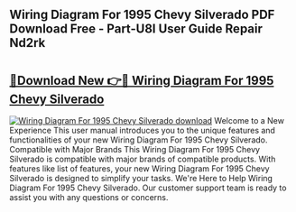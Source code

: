 ## Wiring Diagram For 1995 Chevy Silverado PDF Download Free - Part-U8I User Guide Repair Nd2rk

# <h2><a href="http://dfo8an.blite.top/?on=Wiring+Diagram+For+1995+Chevy+Silverado">🔗Download New 👉🔴 Wiring Diagram For 1995 Chevy Silverado</a></h2>

[![Wiring Diagram For 1995 Chevy Silverado download](https://i.imgur.com/lujVjoI.png)](http://dfo8an.blite.top/?on=Wiring+Diagram+For+1995+Chevy+Silverado)
Welcome to a New Experience This user manual introduces you to the unique features and functionalities of your new Wiring Diagram For 1995 Chevy Silverado. Compatible with Major Brands This Wiring Diagram For 1995 Chevy Silverado is compatible with major brands of compatible products. With features like list of features, your new Wiring Diagram For 1995 Chevy Silverado is designed to simplify your tasks. We're Here to Help Wiring Diagram For 1995 Chevy Silverado. Our customer support team is ready to assist you with any questions or concerns.
